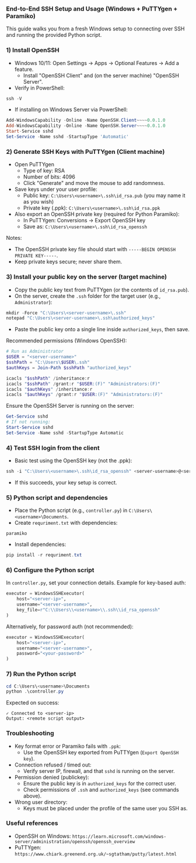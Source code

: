 ### End-to-End SSH Setup and Usage (Windows + PuTTYgen + Paramiko)

This guide walks you from a fresh Windows setup to connecting over SSH and running the provided Python script.

### 1) Install OpenSSH
- Windows 10/11: Open Settings → Apps → Optional Features → Add a feature.
  - Install "OpenSSH Client" and (on the server machine) "OpenSSH Server".
- Verify in PowerShell:
```powershell
ssh -V
```
- If installing on Windows Server via PowerShell:
```powershell
Add-WindowsCapability -Online -Name OpenSSH.Client~~~~0.0.1.0
Add-WindowsCapability -Online -Name OpenSSH.Server~~~~0.0.1.0
Start-Service sshd
Set-Service -Name sshd -StartupType 'Automatic'
```

### 2) Generate SSH Keys with PuTTYgen (Client machine)
- Open PuTTYgen
  - Type of key: RSA
  - Number of bits: 4096
  - Click "Generate" and move the mouse to add randomness.
- Save keys under your user profile:
  - Public key: `C:\Users\<username>\.ssh\id_rsa.pub` (you may name it as you wish)
  - Private key (.ppk): `C:\Users\<username>\.ssh\id_rsa.ppk`
- Also export an OpenSSH private key (required for Python Paramiko):
  - In PuTTYgen: Conversions → Export OpenSSH key
  - Save as: `C:\Users\<username>\.ssh\id_rsa_openssh`

Notes:
- The OpenSSH private key file should start with `-----BEGIN OPENSSH PRIVATE KEY-----`.
- Keep private keys secure; never share them.

### 3) Install your public key on the server (target machine)
- Copy the public key text from PuTTYgen (or the contents of `id_rsa.pub`).
- On the server, create the `.ssh` folder for the target user (e.g., `Administrator`):
```powershell
mkdir -Force "C:\Users\<server-username>\.ssh"
notepad "C:\Users\<server-username>\.ssh\authorized_keys"
```
- Paste the public key onto a single line inside `authorized_keys`, then save.

Recommended permissions (Windows OpenSSH):
```powershell
# Run as Administrator
$USER = "<server-username>"
$sshPath = "C:\Users\$USER\.ssh"
$authKeys = Join-Path $sshPath "authorized_keys"

icacls "$sshPath" /inheritance:r
icacls "$sshPath" /grant:r "$USER:(F)" "Administrators:(F)"
icacls "$authKeys" /inheritance:r
icacls "$authKeys" /grant:r "$USER:(F)" "Administrators:(F)"
```

Ensure the OpenSSH Server is running on the server:
```powershell
Get-Service sshd
# If not running:
Start-Service sshd
Set-Service -Name sshd -StartupType Automatic
```

### 4) Test SSH login from the client
- Basic test using the OpenSSH key (not the .ppk):
```powershell
ssh -i "C:\Users\<username>\.ssh\id_rsa_openssh" <server-username>@<server-ip>
```
- If this succeeds, your key setup is correct.

### 5) Python script and dependencies
- Place the Python script (e.g., `controller.py`) in `C:\Users\<username>\Documents`.
- Create `requriment.txt` with dependencies:
```text
paramiko
```
- Install dependencies:
```powershell
pip install -r requriment.txt
```

### 6) Configure the Python script
In `controller.py`, set your connection details. Example for key-based auth:
```python
executor = WindowsSSHExecutor(
    host="<server-ip>",
    username="<server-username>",
    key_file=r"C:\\Users\\<username>\\.ssh\\id_rsa_openssh"
)
```
Alternatively, for password auth (not recommended):
```python
executor = WindowsSSHExecutor(
    host="<server-ip>",
    username="<server-username>",
    password="<your-password>"
)
```

### 7) Run the Python script
```powershell
cd C:\Users\<username>\Documents
python .\controller.py
```
Expected on success:
```
✓ Connected to <server-ip>
Output: <remote script output>
```

### Troubleshooting
- Key format error or Paramiko fails with `.ppk`:
  - Use the OpenSSH key exported from PuTTYgen (`Export OpenSSH key`).
- Connection refused / timed out:
  - Verify server IP, firewall, and that `sshd` is running on the server.
- Permission denied (publickey):
  - Ensure the public key is in `authorized_keys` for the correct user.
  - Check permissions of `.ssh` and `authorized_keys` (see commands above).
- Wrong user directory:
  - Keys must be placed under the profile of the same user you SSH as.

### Useful references
- OpenSSH on Windows: `https://learn.microsoft.com/windows-server/administration/openssh/openssh_overview`
- PuTTYgen: `https://www.chiark.greenend.org.uk/~sgtatham/putty/latest.html`
